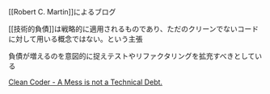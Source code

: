 [[Robert C. Martin]]によるブログ

[[技術的負債]]は戦略的に適用されるものであり、ただのクリーンでないコードに対して用いる概念ではない。という主張

負債が増えるのを意図的に捉えテストやリファクタリングを拡充すべきとしている

[Clean Coder - A Mess is not a Technical Debt.](https://sites.google.com/site/unclebobconsultingllc/a-mess-is-not-a-technical-debt)